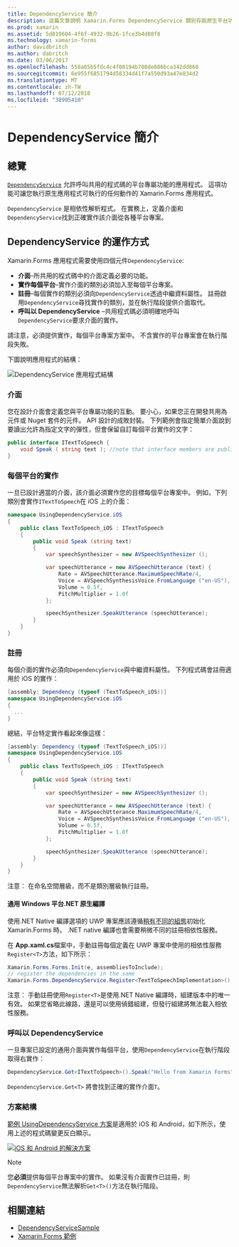 ```yaml
---
title: DependencyService 簡介
description: 這篇文章說明 Xamarin.Forms DependencyService 類別存取原生平台功能的運作方式。
ms.prod: xamarin
ms.assetid: 5d019604-4f6f-4932-9b26-1fce3b4d88f8
ms.technology: xamarin-forms
author: davidbritch
ms.author: dabritch
ms.date: 03/06/2017
ms.openlocfilehash: 558a05b5fdc4c4f08194b708de886bca342dd860
ms.sourcegitcommit: 6e955f6851794d58334d41f7a550d93a47e834d2
ms.translationtype: MT
ms.contentlocale: zh-TW
ms.lasthandoff: 07/12/2018
ms.locfileid: "38995410"
---
```

# <a name="introduction-to-dependencyservice"></a>DependencyService 簡介

## <a name="overview"></a>總覽

[`DependencyService`](xref:Xamarin.Forms.DependencyService) 允許呼叫共用的程式碼的平台專屬功能的應用程式。 這項功能可讓您執行原生應用程式可執行的任何動作的 Xamarin.Forms 應用程式。

`DependencyService` 是相依性解析程式。 在實務上，定義介面和`DependencyService`找到正確實作該介面從各種平台專案。

## <a name="how-dependencyservice-works"></a>DependencyService 的運作方式

Xamarin.Forms 應用程式需要使用四個元件`DependencyService`:

- **介面**&ndash;所共用的程式碼中的介面定義必要的功能。
- **實作每個平台**&ndash;實作介面的類別必須加入至每個平台專案。
- **註冊**&ndash;每個實作的類別必須向`DependencyService`透過中繼資料屬性。 註冊啟用`DependencyService`尋找實作的類別，並在執行階段提供介面取代。
- **呼叫以 DependencyService** &ndash;共用程式碼必須明確地呼叫`DependencyService`要求介面的實作。

請注意，必須提供實作，每個平台專案方案中。 不含實作的平台專案會在執行階段失敗。

下圖說明應用程式的結構：

![](introduction-images/overview-diagram.png "DependencyService 應用程式結構")

### <a name="interface"></a>介面

您在設計介面會定義您與平台專屬功能的互動。 要小心，如果您正在開發共用為元件或 Nuget 套件的元件。 API 設計的成敗封裝。 下列範例會指定簡單介面說到要讀出允許為指定文字的彈性，但會保留自訂每個平台實作的文字：

```csharp
public interface ITextToSpeech {
    void Speak ( string text ); //note that interface members are public by default
}
```

### <a name="implementation-per-platform"></a>每個平台的實作

一旦已設計適當的介面，該介面必須實作您的目標每個平台專案中。 例如，下列類別會實作`ITextToSpeech`在 iOS 上的介面：

```csharp
namespace UsingDependencyService.iOS
{
    public class TextToSpeech_iOS : ITextToSpeech
    {
        public void Speak (string text)
        {
            var speechSynthesizer = new AVSpeechSynthesizer ();

            var speechUtterance = new AVSpeechUtterance (text) {
                Rate = AVSpeechUtterance.MaximumSpeechRate/4,
                Voice = AVSpeechSynthesisVoice.FromLanguage ("en-US"),
                Volume = 0.5f,
                PitchMultiplier = 1.0f
            };

            speechSynthesizer.SpeakUtterance (speechUtterance);
        }
    }
}
```

### <a name="registration"></a>註冊

每個介面的實作必須向`DependencyService`與中繼資料屬性。 下列程式碼會註冊適用於 iOS 的實作：

```csharp
[assembly: Dependency (typeof (TextToSpeech_iOS))]
namespace UsingDependencyService.iOS
{
  ...
}
```

總結，平台特定實作看起來像這樣：

```csharp
[assembly: Dependency (typeof (TextToSpeech_iOS))]
namespace UsingDependencyService.iOS
{
    public class TextToSpeech_iOS : ITextToSpeech
    {
        public void Speak (string text)
        {
            var speechSynthesizer = new AVSpeechSynthesizer ();

            var speechUtterance = new AVSpeechUtterance (text) {
                Rate = AVSpeechUtterance.MaximumSpeechRate/4,
                Voice = AVSpeechSynthesisVoice.FromLanguage ("en-US"),
                Volume = 0.5f,
                PitchMultiplier = 1.0f
            };

            speechSynthesizer.SpeakUtterance (speechUtterance);
        }
    }
}
```

注意： 在命名空間層級，而不是類別層級執行註冊。

#### <a name="universal-windows-platform-net-native-compilation"></a>通用 Windows 平台.NET 原生編譯

使用.NET Native 編譯選項的 UWP 專案應該遵循[稍有不同的組態](~/xamarin-forms/platform/windows/installation/index.md#target-invocation-exception)初始化 Xamarin.Forms 時。 .NET native 編譯也會需要稍微不同的註冊相依性服務。

在  **App.xaml.cs**檔案中，手動註冊每個定義在 UWP 專案中使用的相依性服務`Register<T>`方法，如下所示：

```csharp
Xamarin.Forms.Forms.Init(e, assembliesToInclude);
// register the dependencies in the same
Xamarin.Forms.DependencyService.Register<TextToSpeechImplementation>();
```

注意： 手動註冊使用`Register<T>`是使用.NET Native 編譯時，組建版本中的唯一有效。 如果您省略此線路，還是可以使用偵錯組建，但發行組建將無法載入相依性服務。

### <a name="call-to-dependencyservice"></a>呼叫以 DependencyService

一旦專案已設定的通用介面與實作每個平台，使用`DependencyService`在執行階段取得右實作：

```csharp
DependencyService.Get<ITextToSpeech>().Speak("Hello from Xamarin Forms");
```

`DependencyService.Get<T>` 將會找到正確的實作介面`T`。

### <a name="solution-structure"></a>方案結構

[範例 UsingDependencyService 方案](https://developer.xamarin.com/samples/UsingDependencyService/)是適用於 iOS 和 Android，如下所示，使用上述的程式碼變更反白顯示。

 [![iOS 和 Android 的解決方案](introduction-images/solution-sml.png "DependencyService 範例的方案結構")](introduction-images/solution.png#lightbox "DependencyService 範例的方案結構")

> [!NOTE]
> 您**必須**提供每個平台專案中的實作。 如果沒有介面實作已註冊，則`DependencyService`無法解析`Get<T>()`方法在執行階段。


## <a name="related-links"></a>相關連結

- [DependencyServiceSample](https://developer.xamarin.com/samples/xamarin-forms/UsingDependencyService/)
- [Xamarin.Forms 範例](https://developer.xamarin.com/samples/xamarin-forms/all/)
